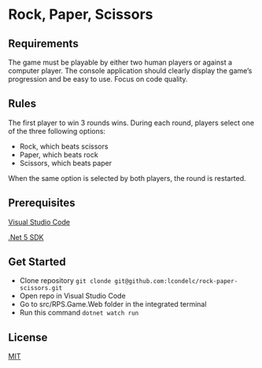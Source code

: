 # Rock, Paper, Scissors

## Requirements

The game must be playable by either two human players or against a computer player.
The console application should clearly display the game’s progression and be easy to use.
Focus on code quality.

## Rules

The first player to win 3 rounds wins.
During each round, players select one of the three following options:
* Rock, which beats scissors
* Paper, which beats rock
* Scissors, which beats paper

When the same option is selected by both players, the round is restarted.

## Prerequisites

[Visual Studio Code](https://choosealicense.com/licenses/mit/)

[.Net 5 SDK](https://dotnet.microsoft.com/download/dotnet/5.0)

## Get Started
* Clone repository
  ```git clonde git@github.com:lcondelc/rock-paper-scissors.git```
* Open repo in Visual Studio Code
* Go to src/RPS.Game.Web folder in the integrated terminal
* Run this command ```dotnet watch run```

## License
[MIT](https://choosealicense.com/licenses/mit/)
